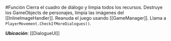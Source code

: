 #Función
Cierra el cuadro de diálogo y limpia todos los recursos. Destruye los GameObjects de personajes, limpia las imágenes del [[InlineImageHandler]]. Reanuda el juego usando [[GameManager]]. Llama a `PlayerMovement.CheckIfMoreDialogues()`.

**_Ubicación_**: [[DialogueUI]]
